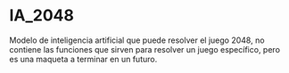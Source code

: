 # IA_2048
Modelo de inteligencia artificial que puede resolver el juego 2048, no contiene las funciones que sirven para resolver un juego específico, pero es una maqueta a terminar en un futuro.
